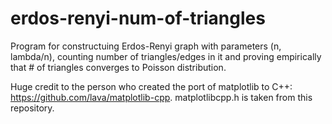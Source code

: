 # erdos-renyi-num-of-triangles
Program for constructuing Erdos-Renyi graph with parameters (n, lambda/n), counting number of triangles/edges in it and proving empirically that # of triangles converges to Poisson distribution.

Huge credit to the person who created the port of matplotlib to C++: https://github.com/lava/matplotlib-cpp. matplotlibcpp.h is taken from this repository.
